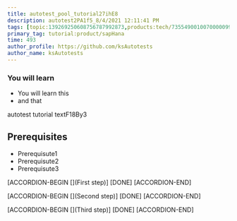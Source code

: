 ```yaml
---
title: autotest_pool_tutorial27ihE8
description: autotest2PA1f5_8/4/2021 12:11:41 PM
tags: [topic:139269250608756787992873,products:tech/73554900100700000996,tutorial:experience/advanced]
primary_tag: tutorial:product/sapHana
time: 493
author_profile: https://github.com/ksAutotests
author_name: ksAutotests
---
```

### You will learn
- You will learn this
- and that

autotest tutorial textF18By3

## Prerequisites
- Prerequisute1
- Prerequisute2
- Prerequisute3

[ACCORDION-BEGIN [](First step)]
[DONE]
[ACCORDION-END]

[ACCORDION-BEGIN [](Second step)]
[DONE]
[ACCORDION-END]

[ACCORDION-BEGIN [](Third step)]
[DONE]
[ACCORDION-END]

